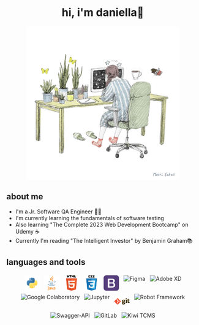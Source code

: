 <h1 align = "center"> hi, i'm daniella💛 </h1>

<p align = "center">
  <img src="9LaN.gif" alt="animated girl working" width="400" height="400" >
</p>


<h2> about me </h2>
<ul>
  <li>I'm a Jr. Software QA Engineer 👩‍💻 </li>
  <li>I'm currently learning the fundamentals of software testing</li>
  <li>Also learning "The Complete 2023 Web Development Bootcamp" on Udemy ☕</li>
  <li>Currently I'm reading "The Intelligent Investor" by Benjamin Graham📚</li>
</ul>

<h2> languages and tools </h2>
<p align="center">
<img src="https://raw.githubusercontent.com/github/explore/80688e429a7d4ef2fca1e82350fe8e3517d3494d/topics/python/python.png" alt="Python" height="40" style="vertical-align:top; margin:4px">
  
<img src="https://raw.githubusercontent.com/github/explore/5b3600551e122a3277c2c5368af2ad5725ffa9a1/topics/java/java.png" alt="Java" height="40" style="vertical-align:top; margin:4px">
  
<img src="https://raw.githubusercontent.com/github/explore/80688e429a7d4ef2fca1e82350fe8e3517d3494d/topics/html/html.png" alt="HTML" height="40" style="vertical-align:top; margin:4px">
  
<img src="https://raw.githubusercontent.com/github/explore/80688e429a7d4ef2fca1e82350fe8e3517d3494d/topics/css/css.png" alt="CSS" height="40" style="vertical-align:top; margin:4px">
  
<img src="https://raw.githubusercontent.com/github/explore/80688e429a7d4ef2fca1e82350fe8e3517d3494d/topics/bootstrap/bootstrap.png" alt="Bootstrap" height="40" style="vertical-align:top; margin:4px">
  
<img src="https://avatars.githubusercontent.com/u/5155369?s=200&v=4" alt="Figma" height="40" style="vertical-align:top; margin:4px">
  
<img src="https://avatars.githubusercontent.com/u/41522403?s=200&v=4" alt="Adobe XD" height="40" style="vertical-align:top; margin:4px">

<img src="https://avatars.githubusercontent.com/u/33467679?s=200&v=4" alt="Google Colaboratory" height="40" style="vertical-align:top; margin:4px">

<img src="https://avatars.githubusercontent.com/u/7388996?s=200&v=4" alt="Jupyter" height="40" style="vertical-align:top; margin:4px">
  
<img src="https://raw.githubusercontent.com/github/explore/80688e429a7d4ef2fca1e82350fe8e3517d3494d/topics/git/git.png" alt="Git" height="40" style="vertical-align:top; margin:4px">
  
<img src="https://avatars.githubusercontent.com/u/574284?s=200&v=4" alt="Robot Framework" height="40" style="vertical-align:top; margin:4px">

<img src="https://avatars.githubusercontent.com/u/7658037?s=200&v=4" alt="Swagger-API" height="40" style="vertical-align:top; margin:4px">
  
<img src="https://avatars.githubusercontent.com/u/1086321?s=200&v=4" alt="GitLab" height="40" style="vertical-align:top; margin:4px">
  
<img src="https://avatars.githubusercontent.com/u/31894430?s=200&v=4" alt="Kiwi TCMS" height="40" style="vertical-align:top; margin:4px">
</p>



<!--
**newtechnovice/newtechnovice** is a ✨ _special_ ✨ repository because its `README.md` (this file) appears on your GitHub profile.

Here are some ideas to get you started:

- 🔭 I’m currently working on ...
- 🌱 I’m currently learning ...
- 👯 I’m looking to collaborate on ...
- 🤔 I’m looking for help with ...
- 💬 Ask me about ...
- 📫 How to reach me: ...
- 😄 Pronouns: ...
- ⚡ Fun fact: ...

from <a href="https://www.youtube.com/playlist?list=PLL34mf651faM_nn8uKlnwbQPw5zSh_F84" target="_blank">Software Testing Mentor</a>
-->
